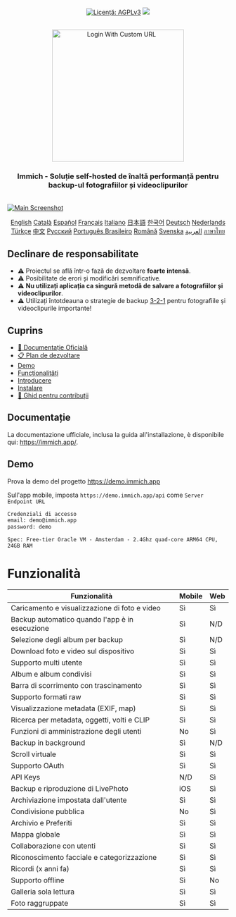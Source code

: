 <p align="center"> 
  <br/>  
  <a href="https://opensource.org/license/agpl-v3"><img src="https://img.shields.io/badge/License-AGPL_v3-blue.svg?color=3F51B5&style=for-the-badge&label=License&logoColor=000000&labelColor=ececec" alt="Licență: AGPLv3"></a>
  <a href="https://discord.immich.app">
    <img src="https://img.shields.io/discord/979116623879368755.svg?label=Discord&logo=Discord&style=for-the-badge&logoColor=000000&labelColor=ececec" atl="Discord"/>
  </a>
  <br/>  
  <br/>   
</p>

<p align="center">
<img src="../design/immich-logo-stacked-light.svg" width="300" title="Login With Custom URL">
</p>
<h3 align="center">Immich - Soluție self-hosted de înaltă performanță pentru backup-ul fotografiilor și videoclipurilor</h3>

<br/>

<a href="https://immich.app">
<img src="../design/immich-screenshots.png" title="Main Screenshot">
</a>
<br/>
<p align="center">
  <a href="../README.md">English</a>
  <a href="README_ca_ES.md">Català</a>
  <a href="README_es_ES.md">Español</a>
  <a href="README_fr_FR.md">Français</a>
  <a href="README_it_IT.md">Italiano</a>
  <a href="README_ja_JP.md">日本語</a>
  <a href="README_ko_KR.md">한국어</a>
  <a href="README_de_DE.md">Deutsch</a>
  <a href="README_nl_NL.md">Nederlands</a>
  <a href="README_tr_TR.md">Türkçe</a>
  <a href="README_zh_CN.md">中文</a>
  <a href="README_ru_RU.md">Русский</a>
  <a href="README_pt_BR.md">Português Brasileiro</a>
  <a href="README_ro_RO.md">Română</a>
  <a href="README_sv_SE.md">Svenska</a>
  <a href="README_ar_JO.md">العربية</a>
  <a href="README_th_TH.md">ภาษาไทย</a>
</p>

## Declinare de responsabilitate

- ⚠️ Proiectul se află într-o fază de dezvoltare **foarte intensă**.
- ⚠️ Posibilitate de erori și modificări semnificative.
- ⚠️ **Nu utilizați aplicația ca singură metodă de salvare a fotografiilor și videoclipurilor**.
- ⚠️ Utilizați întotdeauna o strategie de backup [3-2-1](https://www.backblaze.com/blog/the-3-2-1-backup-strategy/) pentru fotografiile și videoclipurile importante!

## Cuprins

- [📖 Documentație Oficială](https://immich.app/docs)
- [📋 Plan de dezvoltare](https://github.com/orgs/immich-app/projects/1)
- [Demo](#demo)
- [Funcționalități](#features)
- [Introducere](https://immich.app/docs/overview/introduction)
- [Instalare](https://immich.app/docs/install/requirements)
- [🤝 Ghid pentru contribuții](https://immich.app/docs/overview/support-the-project)

## Documentație

La documentazione ufficiale, inclusa la guida all'installazione, è disponibile qui: https://immich.app/.

## Demo

Prova la demo del progetto https://demo.immich.app

Sull'app mobile, imposta `https://demo.immich.app/api` come `Server Endpoint URL`

```bash title="Demo Credential"
Credenziali di accesso
email: demo@immich.app
password: demo
```

```
Spec: Free-tier Oracle VM - Amsterdam - 2.4Ghz quad-core ARM64 CPU, 24GB RAM
```

# Funzionalità

| Funzionalità                                   | Mobile | Web |
| ---------------------------------------------- | ------ | --- |
| Caricamento e visualizzazione di foto e video  |   Sì   | Sì  |
| Backup automatico quando l'app è in esecuzione |   Sì   | N/D |
| Selezione degli album per backup               |   Sì   | N/D |
| Download foto e video sul dispositivo          |   Sì   | Sì  |
| Supporto multi utente                          |   Sì   | Sì  |
| Album e album condivisi                        |   Sì   | Sì  |
| Barra di scorrimento con trascinamento         |   Sì   | Sì  |
| Supporto formati raw                           |   Sì   | Sì  |
| Visualizzazione metadata (EXIF, map)           |   Sì   | Sì  |
| Ricerca per metadata, oggetti, volti e CLIP    |   Sì   | Sì  |
| Funzioni di amministrazione degli utenti       |   No   | Sì  |
| Backup in background                           |   Sì   | N/D |
| Scroll virtuale                                |   Sì   | Sì  |
| Supporto OAuth                                 |   Sì   | Sì  |
| API Keys                                       |  N/D   | Sì  |
| Backup e riproduzione di LivePhoto             |  iOS   | Sì  |
| Archiviazione impostata dall'utente            |   Sì   | Sì  |
| Condivisione pubblica                          |   No   | Sì  |
| Archivio e Preferiti                           |   Sì   | Sì  |
| Mappa globale                                  |   Sì   | Sì  |
| Collaborazione con utenti                      |   Sì   | Sì  |
| Riconoscimento facciale e categorizzazione     |   Sì   | Sì  |
| Ricordi (x anni fa)                            |   Sì   | Sì  |
| Supporto offline                               |   Sì   | No  |
| Galleria sola lettura                          |   Sì   | Sì  |
| Foto raggruppate                               |   Sì   | Sì  |

